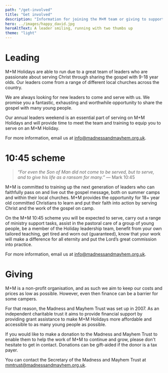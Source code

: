 ```yaml
---
path: "/get-involved"
title: "Get involved"
description: "Information for joining the M+M team or giving to support our work."
hero: ../images/happy_david.jpg
heroAltText: A leader smiling, running with two thumbs up
theme: "light"
---
```


# Leading

M+M Holidays are able to run due to a great team of leaders who are passionate about serving Christ through sharing the gospel with 9-18 year olds. Our leaders come from a range of different local churches across the country.

We are always looking for new leaders to come and serve with us. We promise you a fantastic, exhausting and worthwhile opportunity to share the gospel with many young people.

Our annual leaders weekend is an essential part of serving on M+M Holidays and will provide time to meet the team and training to equip you to serve on an M+M Holiday.

For more information, email us at <info@madnessandmayhem.org.uk>.

# 10:45 scheme

> _&ldquo;For even the Son of Man did not come to be served, but to serve, and to give his life as a ransom for many.&rdquo;_ &mdash; Mark 10:45

M+M is committed to training up the next generation of leaders who can faithfully pass on and live out the gospel message, both on summer camps and within their local churches. M+M provides the opportunity for 18+ year old committed Christians to learn and put their faith into action by serving Christ and the work of the gospel on camp.

On the M+M 10:45 scheme you will be expected to serve, carry out a range of ministry support tasks, assist in the pastoral care of a group of young people, be a member of the Holiday leadership team, benefit from your own tailored teaching, get tired and worn out (guaranteed), know that your work will make a difference for all eternity and put the Lord’s great commission into practice.

For more information, email us at <info@madnessandmayhem.org.uk>.

# Giving

M+M is a non-profit organisation, and as such we aim to keep our costs and prices as low as possible. However, even then finance can be a barrier for some campers.

For that reason, the Madness and Mayhem Trust was set up in 2007. As an independent charitable trust it aims to provide financial support by providing grant assistance to make M+M Holidays more affordable and accessible to as many young people as possible.

If you would like to make a donation to the Madness and Mayhem Trust to enable them to help the work of M+M to continue and grow, please don't hesitate to get in contact. Donations can be gift-aided if the donor is a tax payer.

You can contact the Secretary of the Madness and Mayhem Trust at <mmtrust@madnessandmayhem.org.uk>.
